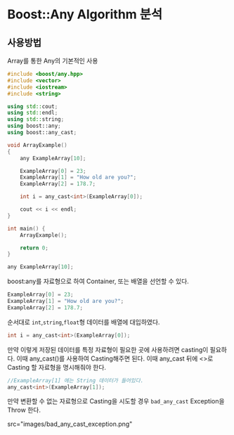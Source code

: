 # Boost::Any Algorithm 분석

## 사용방법

Array를 통한 Any의 기본적인 사용
```C++
#include <boost/any.hpp>
#include <vector>
#include <iostream>
#include <string>

using std::cout;
using std::endl;
using std::string;
using boost::any;
using boost::any_cast;

void ArrayExample()
{
    any ExampleArray[10];

    ExampleArray[0] = 23;
    ExampleArray[1] = "How old are you?";
    ExampleArray[2] = 178.7;

    int i = any_cast<int>(ExampleArray[0]);

    cout << i << endl;
}

int main() {
    ArrayExample();

    return 0;
}
```

```C++
any ExampleArray[10];
```
boost:any를 자료형으로 하여 Container, 또는 배열을 선언할 수 있다.

```C++
ExampleArray[0] = 23;
ExampleArray[1] = "How old are you?";
ExampleArray[2] = 178.7;
```
순서대로 `int`,`string`,`float`형 데이터를 배열에 대입하였다.

```C++
int i = any_cast<int>(ExampleArray[0]);
```
만약 이렇게 저장된 데이터를 특정 자료형이 필요한 곳에 사용하려면 casting이 필요하다.
이때 any_cast()를 사용하여 Casting해주면 된다.
이때 any_cast 뒤에 <>로 Casting 할 자료형을 명시해줘야 한다.

```C++
//ExampleArray[1] 에는 String 데이터가 들어있다.
any_cast<int>(ExampleArray[1]);
```
만약 변환할 수 없는 자료형으로 Casting을 시도할 경우 `bad_any_cast` Exception을 Throw 한다.
<p> src="images/bad_any_cast_exception.png" </p>

